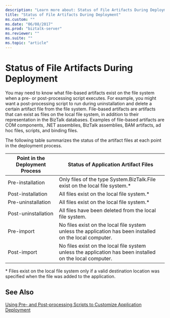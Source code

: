 ```yaml
---
description: "Learn more about: Status of File Artifacts During Deployment"
title: "Status of File Artifacts During Deployment"
ms.custom: ""
ms.date: "06/08/2017"
ms.prod: "biztalk-server"
ms.reviewer: ""
ms.suite: ""
ms.topic: "article"
---
```

# Status of File Artifacts During Deployment
You may need to know what file-based artifacts exist on the file system when a pre- or post-processing script executes. For example, you might want a post-processing script to run during uninstallation and delete a certain artifact file from the file system. File-based artifacts are artifacts that can exist as files on the local file system, in addition to their representation in the BizTalk databases. Examples of file-based artifacts are COM components, .NET assemblies, BizTalk assemblies, BAM artifacts, ad hoc files, scripts, and binding files.  
  
 The following table summarizes the status of the artifact files at each point in the deployment process.  
  
|Point in the Deployment Process|Status of Application Artifact Files|  
|-------------------------------------|------------------------------------------|  
|Pre-installation|Only files of the type System.BizTalk.File exist on the local file system.*|  
|Post-installation|All files exist on the local file system.*|  
|Pre-uninstallation|All files exist on the local file system.*|  
|Post-uninstallation|All files have been deleted from the local file system.|  
|Pre-import|No files exist on the local file system unless the application has been installed on the local computer.|  
|Post-import|No files exist on the local file system unless the application has been installed on the local computer.|  
  
 \* Files exist on the local file system only if a valid destination location was specified when the file was added to the application.  
  
## See Also  
 [Using Pre- and Post-processing Scripts to Customize Application Deployment](../core/using-pre-and-post-processing-scripts-to-customize-application-deployment.md)
